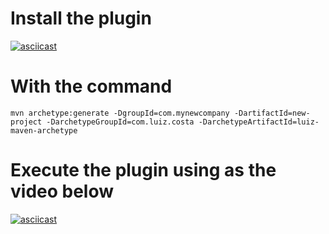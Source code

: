 # Install the plugin 

[![asciicast](https://asciinema.org/a/344679.svg)](https://asciinema.org/a/344679)

# With the command
```maven
mvn archetype:generate -DgroupId=com.mynewcompany -DartifactId=new-project -DarchetypeGroupId=com.luiz.costa -DarchetypeArtifactId=luiz-maven-archetype
```

# Execute the plugin using as the video below
[![asciicast](https://asciinema.org/a/344688.svg)](https://asciinema.org/a/344688)